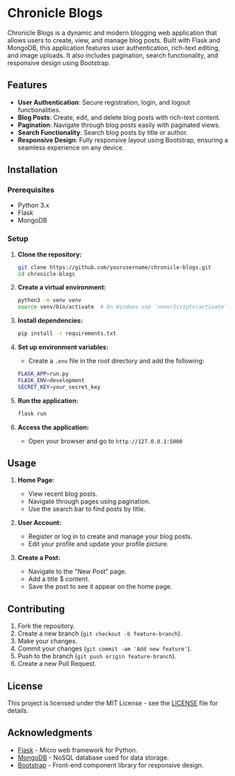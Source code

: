 # Chronicle Blogs

Chronicle Blogs is a dynamic and modern blogging web application that allows users to create, view, and manage blog posts. Built with Flask and MongoDB, this application features user authentication, rich-text editing, and image uploads. It also includes pagination, search functionality, and responsive design using Bootstrap.

## Features

- **User Authentication**: Secure registration, login, and logout functionalities.
- **Blog Posts**: Create, edit, and delete blog posts with rich-text content.
- **Pagination**: Navigate through blog posts easily with paginated views.
- **Search Functionality**: Search blog posts by title or author.
- **Responsive Design**: Fully responsive layout using Bootstrap, ensuring a seamless experience on any device.

## Installation

### Prerequisites

- Python 3.x
- Flask
- MongoDB

### Setup

1. **Clone the repository:**
    ```bash
    git clone https://github.com/yourusername/chronicle-blogs.git
    cd chronicle-blogs
    ```

2. **Create a virtual environment:**
    ```bash
    python3 -m venv venv
    source venv/bin/activate  # On Windows use `venv\Scripts\activate`
    ```

3. **Install dependencies:**
    ```bash
    pip install -r requirements.txt
    ```

4. **Set up environment variables:**
    - Create a `.env` file in the root directory and add the following:
    ```bash
    FLASK_APP=run.py
    FLASK_ENV=development
    SECRET_KEY=your_secret_key
    ```

5. **Run the application:**
    ```bash
    flask run
    ```

6. **Access the application:**
    - Open your browser and go to `http://127.0.0.1:5000`

## Usage

1. **Home Page:**
   - View recent blog posts.
   - Navigate through pages using pagination.
   - Use the search bar to find posts by title.

2. **User Account:**
   - Register or log in to create and manage your blog posts.
   - Edit your profile and update your profile picture.

3. **Create a Post:**
   - Navigate to the "New Post" page.
   - Add a title $ content.
   - Save the post to see it appear on the home page.

## Contributing

1. Fork the repository.
2. Create a new branch (`git checkout -b feature-branch`).
3. Make your changes.
4. Commit your changes (`git commit -am 'Add new feature'`).
5. Push to the branch (`git push origin feature-branch`).
6. Create a new Pull Request.

## License

This project is licensed under the MIT License - see the [LICENSE](LICENSE) file for details.

## Acknowledgments

- [Flask](https://flask.palletsprojects.com/) - Micro web framework for Python.
- [MongoDB](https://www.mongodb.com/) - NoSQL database used for data storage.
- [Bootstrap](https://getbootstrap.com/) - Front-end component library for responsive design.
